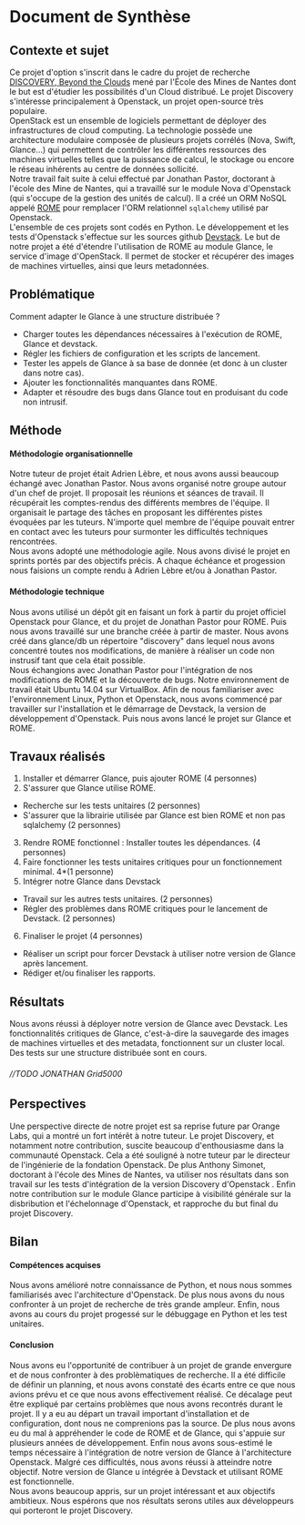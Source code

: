 # Document de Synthèse

## Contexte et sujet

Ce projet d'option s'inscrit dans le cadre du projet de recherche [DISCOVERY, Beyond the Clouds](http://beyondtheclouds.github.io/) mené par l'École des Mines de Nantes dont le but est d'étudier les possibilités d'un Cloud distribué. Le projet Discovery s'intéresse principalement à Openstack, un projet open-source très populaire.  
OpenStack est un ensemble de logiciels permettant de déployer des infrastructures de cloud computing. La technologie possède une architecture modulaire composée de plusieurs projets corrélés (Nova, Swift, Glance...) qui permettent de contrôler les différentes ressources des machines virtuelles telles que la puissance de calcul, le stockage ou encore le réseau inhérents au centre de données sollicité.  
Notre travail fait suite à celui effectué par Jonathan Pastor, doctorant à l'école des Mine de Nantes, qui a travaillé sur le module Nova d'Openstack (qui s'occupe de la gestion des unités de calcul). Il a créé un ORM NoSQL appelé [ROME](github.com/badock/rome) pour remplacer l'ORM relationnel `sqlalchemy` utilisé par Openstack.  
L'ensemble de ces projets sont codés en Python. Le développement et les tests d'Openstack s'effectue sur les sources github [Devstack](http://docs.openstack.org/developer/devstack/).
Le but de notre projet a été d'étendre l'utilisation de ROME au module Glance, le service d'image d'OpenStack. Il permet de stocker et récupérer des images de machines virtuelles, ainsi que leurs metadonnées.

## Problématique

Comment adapter le Glance à une structure distribuée ?

- Charger toutes les dépendances nécessaires à l'exécution de ROME, Glance et devstack.
- Régler les fichiers de configuration et les scripts de lancement.
- Tester les appels de Glance à sa base de donnée (et donc à un cluster dans notre cas).
- Ajouter les fonctionnalités manquantes dans ROME.
- Adapter et résoudre des bugs dans Glance tout en produisant du code non intrusif.

## Méthode

#### Méthodologie organisationnelle
Notre tuteur de projet  était Adrien Lèbre, et nous avons aussi beaucoup échangé avec Jonathan Pastor. Nous avons organisé notre groupe autour d'un chef de projet. Il proposait les réunions et séances de travail. Il récupérait les comptes-rendus des différents membres de l'équipe. Il organisait le partage des tâches en proposant les différentes pistes évoquées par les tuteurs.
N'importe quel membre de l'équipe pouvait entrer en contact avec les tuteurs pour surmonter les difficultés techniques rencontrées.  
Nous avons adopté une méthodologie agile. Nous avons divisé le projet en sprints portés par des objectifs précis. A chaque échéance et progession nous faisions un compte rendu à Adrien Lèbre et/ou à Jonathan Pastor.

#### Méthodologie technique
Nous avons utilisé un dépôt git en faisant un fork à partir du projet officiel Openstack pour Glance, et du projet de Jonathan Pastor pour ROME. Puis nous avons travaillé sur une branche créée à partir de master. Nous avons créé dans glance/db un répertoire "discovery" dans lequel nous avons concentré toutes nos modifications, de manière à réaliser un code non instrusif tant que cela était possible.  
Nous échangions avec Jonathan Pastor pour l'intégration de nos modifications de ROME et la découverte de bugs. Notre environnement de travail était Ubuntu 14.04 sur VirtualBox.
Afin de nous familiariser avec l'environnement Linux, Python et Openstack, nous avons commencé par travailler sur l'installation et le démarrage de Devstack, la version de développement d'Openstack. Puis nous avons lancé le projet sur Glance et ROME.

## Travaux réalisés

1. Installer et démarrer Glance, puis ajouter ROME (4 personnes)
2. S'assurer que Glance utilise ROME.
  - Recherche sur les tests unitaires (2 personnes)
  - S'assurer que la librairie utilisée par Glance est bien ROME et non pas sqlalchemy (2 personnes)
3. Rendre ROME fonctionnel : Installer toutes les dépendances. (4 personnes)
4. Faire fonctionner les tests unitaires critiques pour un fonctionnement minimal. 4*(1 personne)
5. Intégrer notre Glance dans Devstack
  - Travail sur les autres tests unitaires. (2 personnes)
  - Régler des problèmes dans ROME critiques pour le lancement de Devstack. (2 personnes)
6. Finaliser le projet (4 personnes)
  - Réaliser un script pour forcer Devstack à utiliser notre version de Glance après lancement.
  - Rédiger et/ou finaliser les rapports.

## Résultats

Nous avons réussi à déployer notre version de Glance avec Devstack. Les fonctionnalités critiques de Glance, c'est-à-dire la sauvegarde des images de machines virtuelles et des metadata, fonctionnent sur un cluster local. Des tests sur une structure distribuée sont en cours.   
###### //TODO JONATHAN Grid5000

## Perspectives

Une perspective directe de notre projet est sa reprise future par Orange Labs, qui a montré un fort intérêt à notre tuteur.
Le projet Discovery, et notamment notre contribution, suscite beaucoup d'enthousiasme dans la communauté Openstack. Cela a été souligné à notre tuteur par le directeur de l'ingénierie de la fondation Openstack.
De plus Anthony Simonet, doctorant à l'école des Mines de Nantes, va utiliser nos résultats dans son travail sur les tests d'intégration de la version Discovery d'Openstack .
Enfin notre contribution sur le module Glance participe à visibilité générale sur la disbribution et l'échelonnage d'Openstack, et rapproche du but final du projet Discovery.

## Bilan

#### Compétences acquises

Nous avons amélioré notre connaissance de Python, et nous nous sommes familiarisés avec l'architecture d'Openstack. De plus nous avons du nous confronter à un projet de recherche de très grande ampleur. Enfin, nous avons au cours du projet progessé sur le débuggage en Python et les test unitaires.

#### Conclusion

Nous avons eu l'opportunité de contribuer à un projet de grande envergure et de nous confronter à des problèmatiques de recherche. Il a été difficile de définir un planning, et
nous avons constaté des écarts entre ce que nous avions prévu et ce que nous avons effectivement réalisé.
Ce décalage peut être expliqué par certains problèmes que nous avons recontrés durant le projet.
Il y a eu au départ un travail important d'installation et de configuration, dont nous ne comprenions pas la source. De plus nous avons eu du mal à appréhender le code de ROME et de Glance, qui s'appuie sur plusieurs années de développement. Enfin nous avons sous-estimé le temps nécessaire à l'intégration de notre version de Glance à l'architecture Openstack.
Malgré ces difficultés, nous avons réussi à atteindre notre objectif. Notre version de Glance u intégrée à Devstack et utilisant ROME est fonctionnelle.  
Nous avons beaucoup appris, sur un projet intéressant et aux objectifs ambitieux. Nous espérons que nos résultats serons utiles aux développeurs qui porteront le projet Discovery.
